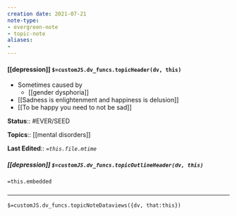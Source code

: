 ```yaml
---
creation date: 2021-07-21
note-type: 
- evergreen-note
- topic-note
aliases:
- 
---
```

 
#### [[depression]] `$=customJS.dv_funcs.topicHeader(dv, this)`

 - Sometimes caused by
	- [[gender dysphoria]]
- [[Sadness is enlightenment and happiness is delusion]]
- [[To be happy you need to not be sad]]

**Status**:: #EVER/SEED 

**Topics**::  [[mental disorders]]

**Last Edited**:: *`=this.file.mtime`*

##### [[depression]] `$=customJS.dv_funcs.topicOutlineHeader(dv, this)`
`=this.embedded`

### <hr class="dataviews"/>

`$=customJS.dv_funcs.topicNoteDataviews({dv, that:this})`


